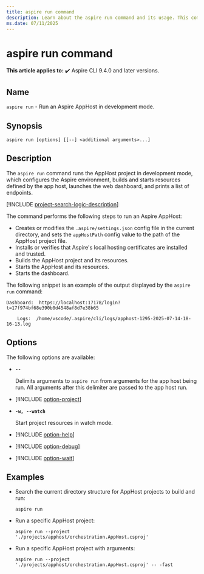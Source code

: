 ```yaml
---
title: aspire run command
description: Learn about the aspire run command and its usage. This command runs an Aspire app host.
ms.date: 07/11/2025
---
```

# aspire run command

**This article applies to:** ✔️ Aspire CLI 9.4.0 and later versions.

## Name

`aspire run` - Run an Aspire AppHost in development mode.

## Synopsis

```Command
aspire run [options] [[--] <additional arguments>...]
```

## Description

The `aspire run` command runs the AppHost project in development mode, which configures the Aspire environment, builds and starts resources defined by the app host, launches the web dashboard, and prints a list of endpoints.

[!INCLUDE [project-search-logic-description](includes/project-search-logic-description.md)]

The command performs the following steps to run an Aspire AppHost:

- Creates or modifies the `.aspire/settings.json` config file in the current directory, and sets the `appHostPath` config value to the path of the AppHost project file.
- Installs or verifies that Aspire's local hosting certificates are installed and trusted.
- Builds the AppHost project and its resources.
- Starts the AppHost and its resources.
- Starts the dashboard.

The following snippet is an example of the output displayed by the `aspire run` command:

```Aspire CLI
Dashboard:  https://localhost:17178/login?t=17f974bf68e390b0d4548af8d7e38b65

    Logs:  /home/vscode/.aspire/cli/logs/apphost-1295-2025-07-14-18-16-13.log
```

## Options

The following options are available:

- **`--`**

  Delimits arguments to `aspire run` from arguments for the app host being run. All arguments after this delimiter are passed to the app host run.

- [!INCLUDE [option-project](includes/option-project.md)]

- **`-w, --watch`**

  Start project resources in watch mode.

- [!INCLUDE [option-help](includes/option-help.md)]

- [!INCLUDE [option-debug](includes/option-debug.md)]

- [!INCLUDE [option-wait](includes/option-wait.md)]

## Examples

- Search the current directory structure for AppHost projects to build and run:

  ```Command
  aspire run
  ```

- Run a specific AppHost project:

  ```Command
  aspire run --project './projects/apphost/orchestration.AppHost.csproj'
  ```

- Run a specific AppHost project with arguments:

  ```Command
  aspire run --project './projects/apphost/orchestration.AppHost.csproj' -- -fast
  ```
